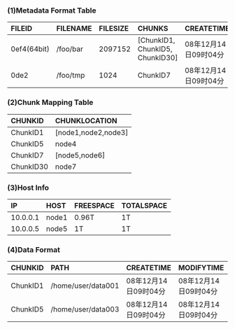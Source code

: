 ### (1)Metadata Format Table ###

| **FILEID** | **FILENAME** | **FILESIZE** | **CHUNKS** | **CREATETIME** | **MODIFYTIME** | **ACL** |
|:-----------|:-------------|:-------------|:-----------|:---------------|:---------------|:--------|
|0ef4(64bit) |	  /foo/bar	  |  2097152	    | [ChunkID1, ChunkID5, ChunkID30]	|08年12月14日09时04分|	08年12月14日09时04分|......   |
|0de2	       |/foo/tmp      | 1024         | ChunkID7   |08年12月14日09时04分|	08年12月14日09时04分|......   |


### (2)Chunk Mapping Table ###

| **CHUNKID** | **CHUNKLOCATION** |
|:------------|:------------------|
|ChunkID1	    |[node1,node2,node3] |
|ChunkID5	    |node4              |
|ChunkID7	    |[node5,node6]      |
|ChunkID30	   |node7              |


### (3)Host Info ###

| **IP** | **HOST** | **FREESPACE** | **TOTALSPACE** |
|:-------|:---------|:--------------|:---------------|
|10.0.0.1|  node1	  |0.96T	         |1T              |
|10.0.0.5|  node5	  |1T	            |1T              |


### (4)Data Format ###

| **CHUNKID** | **PATH** | **CREATETIME** | **MODIFYTIME** |
|:------------|:---------|:---------------|:---------------|
|ChunkID1	    |/home/user/data001	|08年12月14日09时04分	|08年12月14日09时04分|
|ChunkID5	    |/home/user/data003	|08年12月14日09时04分	|08年12月14日09时04分|